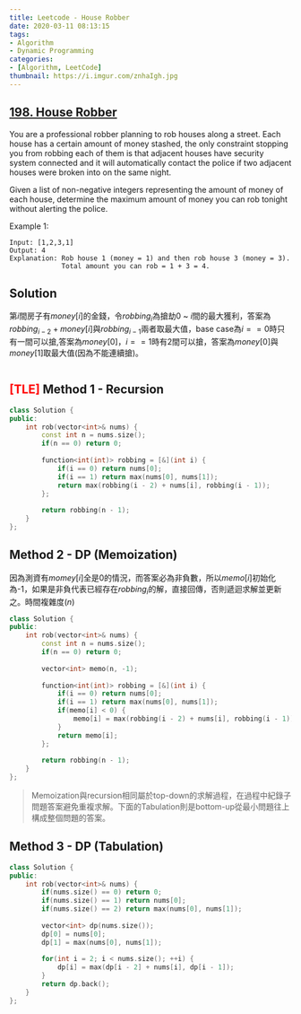 ```yaml
---
title: Leetcode - House Robber
date: 2020-03-11 08:13:15
tags:
- Algorithm
- Dynamic Programming
categories:
- [Algorithm, LeetCode]
thumbnail: https://i.imgur.com/znhaIgh.jpg
---
```


## [198. House Robber](https://leetcode.com/problems/house-robber/)

You are a professional robber planning to rob houses along a street. Each house has a certain amount of money stashed, the only constraint stopping you from robbing each of them is that adjacent houses have security system connected and it will automatically contact the police if two adjacent houses were broken into on the same night.

Given a list of non-negative integers representing the amount of money of each house, determine the maximum amount of money you can rob tonight without alerting the police.

Example 1:

```
Input: [1,2,3,1]
Output: 4
Explanation: Rob house 1 (money = 1) and then rob house 3 (money = 3).
             Total amount you can rob = 1 + 3 = 4.
```

<!-- more -->

## Solution 

第$i$間房子有$money[i]$的金錢，令$robbing_i$為搶劫$0$ ~ $i$間的最大獲利，答案為$robbing_{i-2} + money[i]$與$robbing_{i-1}$兩者取最大值，base case為$i == 0$時只有一間可以搶,答案為$money[0]$，$i == 1$時有2間可以搶，答案為$money[0]$與$money[1]$取最大值(因為不能連續搶)。


<img src="https://latex.codecogs.com/svg.latex?robbing_i&space;=&space;\begin{cases}&space;money[0]&space;&&space;\text{&space;if&space;}&space;i=0&space;\\&space;max(money[0],&space;money[1])&space;&&space;\text{&space;if&space;}&space;i=1&space;\\&space;max(robbing_{i-2}&space;&plus;&space;money[i],&space;robbing_{i-1})&space;&&space;\text{&space;otherwise&space;}&space;\end{cases}" alt="">


## <span style="color:red;">[TLE]</span> Method 1 - Recursion 

```cpp
class Solution {
public:
    int rob(vector<int>& nums) {
        const int n = nums.size();
        if(n == 0) return 0;
        
        function<int(int)> robbing = [&](int i) {
            if(i == 0) return nums[0];
            if(i == 1) return max(nums[0], nums[1]);
            return max(robbing(i - 2) + nums[i], robbing(i - 1));
        };
        
        return robbing(n - 1);
    }
};
```

## Method 2 - DP (Memoization)



因為測資有$momey[i]$全是0的情況，而答案必為非負數，所以$memo[i]$初始化為-1，如果是非負代表已經存在$robbing_{i}$的解，直接回傳，否則遞迴求解並更新之。時間複雜度$(n)$

```cpp
class Solution {
public:
    int rob(vector<int>& nums) {
        const int n = nums.size();
        if(n == 0) return 0;
        
        vector<int> memo(n, -1);
        
        function<int(int)> robbing = [&](int i) {
            if(i == 0) return nums[0];
            if(i == 1) return max(nums[0], nums[1]);
            if(memo[i] < 0) {
                memo[i] = max(robbing(i - 2) + nums[i], robbing(i - 1));
            }
            return memo[i];
        };
        
        return robbing(n - 1);
    }
};
```

> Memoization與recursion相同屬於top-down的求解過程，在過程中紀錄子問題答案避免重複求解。下面的Tabulation則是bottom-up從最小問題往上構成整個問題的答案。

## Method 3 - DP (Tabulation)


```cpp
class Solution {
public:
    int rob(vector<int>& nums) {
        if(nums.size() == 0) return 0;
        if(nums.size() == 1) return nums[0];
        if(nums.size() == 2) return max(nums[0], nums[1]);
        
        vector<int> dp(nums.size());
        dp[0] = nums[0];
        dp[1] = max(nums[0], nums[1]);       
        
        for(int i = 2; i < nums.size(); ++i) {
            dp[i] = max(dp[i - 2] + nums[i], dp[i - 1]);
        }        
        return dp.back();
    }
};
```